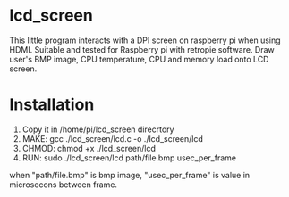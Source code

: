 # lcd_screen
This little program interacts with a DPI screen on raspberry pi when using HDMI. Suitable and tested for Raspberry pi with retropie software. Draw user's BMP image, CPU temperature, CPU and memory load onto LCD screen.
 
# Installation
1. Copy it in /home/pi/lcd_screen direcrtory
2. MAKE: gcc ./lcd_screen/lcd.c -o ./lcd_screen/lcd
3. CHMOD: chmod +x ./lcd_screen/lcd
4. RUN: sudo ./lcd_screen/lcd path/file.bmp usec_per_frame 

when "path/file.bmp" is bmp image, "usec_per_frame" is value in microsecons between frame.
